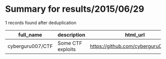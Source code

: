 
# Summary for results/2015/06/29
    
1 records found after deduplication

| full_name | description | html_url | matched_list | matched_count | pushed_at | size | stargazers_count | language | forks_count |
|------------------|-------------------|-------------------------------------|----------------|-----------------|---------------------------|--------|--------------------|------------|---------------|
| cyberguru007/CTF | Some CTF exploits | https://github.com/cyberguru007/CTF | ['exploit'] | 1 | 2015-06-29 17:56:29+00:00 | 0 | 0 | nan | 0 |
